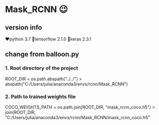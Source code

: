 # Mask_RCNN 😉

## version info
❤️python 3.7
🧡tensorflow 2.1.0
💛keras 2.3.1

## change from balloon.py 
### 1. Root directory of the project
ROOT_DIR = os.path.abspath("../../") > abspath("C:/Users/julia/anaconda3/envs/rcnn/Mask_RCNN")
### 2. Path to trained weights file
COCO_WEIGHTS_PATH = os.path.join(ROOT_DIR, "mask_rcnn_coco.h5")  >  join(ROOT_DIR, "C:/Users/julia/anaconda3/envs/rcnn/Mask_RCNN/mask_rcnn_coco.h5"
